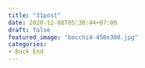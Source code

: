 ```yaml
---
title: "31post"
date: 2020-12-08T05:30:44+07:00
draft: false
featured_image: "bocchi4-450x300.jpg"
categories:
- Back End
---
```


